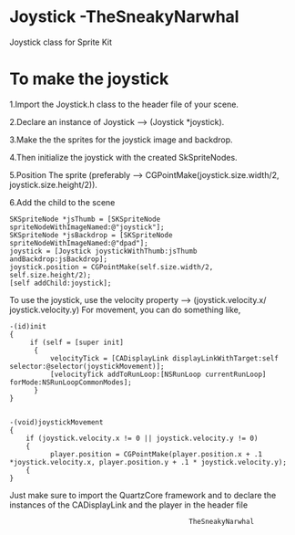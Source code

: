 Joystick -TheSneakyNarwhal
====================

Joystick class for Sprite Kit

To make the joystick
=====================

1.Import the Joystick.h class to the header file of your scene.

2.Declare an instance of Joystick --> (Joystick *joystick).

3.Make the the sprites for the joystick image and backdrop.

4.Then initialize the joystick with the created SkSpriteNodes.

5.Position The sprite (preferably --> CGPointMake(joystick.size.width/2, joystick.size.height/2)).

6.Add the child to the scene

    SKSpriteNode *jsThumb = [SKSpriteNode spriteNodeWithImageNamed:@"joystick"];
    SKSpriteNode *jsBackdrop = [SKSpriteNode spriteNodeWithImageNamed:@"dpad"];
    joystick = [Joystick joystickWithThumb:jsThumb andBackdrop:jsBackdrop];
    joystick.position = CGPointMake(self.size.width/2, self.size.height/2);
    [self addChild:joystick];

To use the joystick, use the velocity property --> (joystick.velocity.x/ joystick.velocity.y)
For movement, you can do something like,

    -(id)init
    {
         if (self = [super init]
          {
              velocityTick = [CADisplayLink displayLinkWithTarget:self selector:@selector(joystickMovement)];
              [velocityTick addToRunLoop:[NSRunLoop currentRunLoop] forMode:NSRunLoopCommonModes];
          }
    }


    -(void)joystickMovement
    {
        if (joystick.velocity.x != 0 || joystick.velocity.y != 0)
        {
              player.position = CGPointMake(player.position.x + .1 *joystick.velocity.x, player.position.y + .1 * joystick.velocity.y);
        {
    }

Just make sure to import the QuartzCore framework and to declare the instances of the CADisplayLink
and the player in the header file

                                                TheSneakyNarwhal
